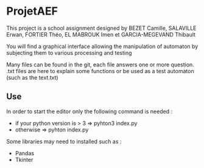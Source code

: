 # ProjetAEF

This project is a school assignment designed by BEZET Camille, SALAVILLE Erwan, FORTIER Théo, EL MABROUK Imen et GARCIA-MEGEVAND Thibault

You will find a graphical interface allowing the manipulation of automaton by subjecting them to various processing and testing

Many files can be found in the git, each file answers one or more question. 
.txt files are here to explain some functions or be used as a test automaton (such as the text.txt)

## Use

In order to start the editor only the following command is needed :   
* if your python version is > 3 => pyhton3 index.py  
* otherwise =>  pyhton index.py

Some libraries may need to installed such as : 
* Pandas
* Tkinter




